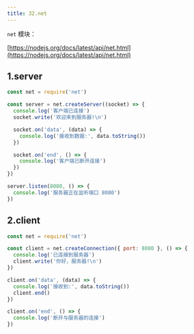 ```yaml
---
title: 32.net
---
```


`net` 模块：

[https://nodejs.org/docs/latest/api/net.html](https://nodejs.org/docs/latest/api/net.html)

## 1.server

```js
const net = require('net')

const server = net.createServer((socket) => {
  console.log('客户端已连接')
  socket.write('欢迎来到服务器!\n')

  socket.on('data', (data) => {
    console.log('接收到数据:', data.toString())
  })

  socket.on('end', () => {
    console.log('客户端已断开连接')
  })
})

server.listen(8080, () => {
  console.log('服务器正在监听端口 8080')
})
```

## 2.client

```js
const net = require('net')

const client = net.createConnection({ port: 8080 }, () => {
  console.log('已连接到服务器')
  client.write('你好，服务器!\n')
})

client.on('data', (data) => {
  console.log('接收到:', data.toString())
  client.end()
})

client.on('end', () => {
  console.log('断开与服务器的连接')
})
```
